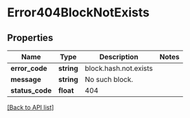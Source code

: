 # Error404BlockNotExists

## Properties

Name | Type | Description | Notes
------------ | ------------- | ------------- | -------------
**error_code** | **string** | block.hash.not.exists |
**message** | **string** | No such block. |
**status_code** | **float** | 404 |

[[Back to API list]](../../README.md#api-endpoints)
